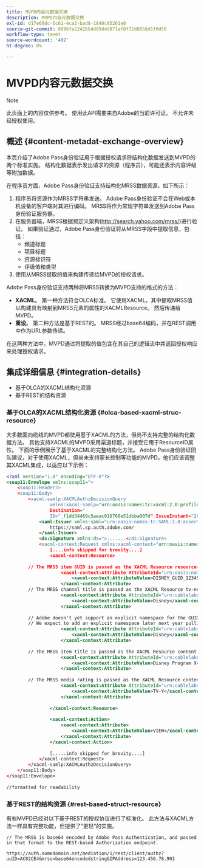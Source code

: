 ```yaml
---
title: MVPD内容元数据交换
description: MVPD内容元数据交换
exl-id: d17e60dc-6c61-4ca2-bad8-1840c95261e0
source-git-commit: 8896fa2242664d09ddd871af8f72d8858d1f0d50
workflow-type: tm+mt
source-wordcount: '402'
ht-degree: 0%

---
```


# MVPD内容元数据交换

>[!NOTE]
>
>此页面上的内容仅供参考。 使用此API需要来自Adobe的当前许可证。 不允许未经授权使用。

## 概述 {#content-metadat-exchange-overview}

本页介绍了Adobe Pass身份验证用于根据授权请求将结构化数据发送到MVPD的两个标准实施。  结构化数据表示发出请求的资源（程序员），可能还表示内容评级等附加数据。

在程序员方面，Adobe Pass身份验证支持结构化MRSS数据资源，如下所示：

1. 程序员将资源作为MRSS字符串发送。 Adobe Pass身份验证不会在Web或本机设备的客户端对其进行编码。 MRSS将作为常规字符串发送到Adobe Pass身份验证服务器。
1. 在服务器端，MRSS根据预定义架构(http://search.yahoo.com/mrss/)进行验证。  如果验证通过，Adobe Pass身份验证将从MRSS字段中提取信息，包括：
   * 频道标题
   * 项目标题
   * 资源标识符
   * 评级值和类型
1. 使用从MRSS提取的值来构建传递给MVPD的授权请求。

Adobe Pass身份验证支持两种将MRSS转换为MVPD支持的格式的方法：

* **XACML**。  第一种方法符合OLCA标准。  它使用XACML，其中提取MRSS值以构建具有映射到MRSS元素的属性的XACMLResource。  然后传递给MVPD。
* **重设**。  第二种方法是基于REST的。  MRSS经过base64编码，并在REST调用中作为URL参数传递。

在这两种方法中，MVPD通过将提取的值包含在其自己的逻辑流中并返回授权响应来处理授权请求。

## 集成详细信息 {#integration-details}

* 基于OLCA的XACML结构化资源
* 基于REST的结构资源

### 基于OLCA的XACML结构化资源 {#olca-based-xacml-struc-resource}

大多数面向缆线的MVPD都使用基于XACML的方法，但尚不支持完整的结构化数据方法。  其他支持XACML的MVPD采用渠道标题，并接受它用于ResourceID属性。 下面的示例展示了基于XACML的完整结构化方法。 Adobe Pass身份验证团队建议，对于使用XACML，但尚未支持家长控制等功能的MVPD，他们应该调整其XACML集成，以适应以下示例：

```XML
<?xml version="1.0" encoding="UTF-8"?>
<soap11:Envelope xmlns:soap11=">
    <soap11:Header/>
    <soap11:Body>
        <xacml-samlp:XACMLAuthzDecisionQuery
                xmlns:xacml-samlp="urn:oasis:names:tc:xacml:2.0:profile:saml2.0:v2:schema:protocol"
                Destination="
                ID="_f1dd34469c5aeac016760e51dbba007d" IssueInstant="2012-06-26T16:30:24.879Z" Version="2.0">
            <saml:Issuer xmlns:saml="urn:oasis:names:tc:SAML:2.0:assertion">
                https://saml.sp.auth.adobe.com/
            </saml:Issuer>
            <ds:Signature xmlns:ds=">.......</ds:Signature>
            <xacml-context:Request xmlns:xacml-context="urn:oasis:names:tc:xacml:2.0:context:schema:os">
                [....info skipped for brevity....]
                <xacml-context:Resource>
 
        // The MRSS item GUID is passed as the XACML Resource resource-id
                    <xacml-context:Attribute AttributeId="urn:oasis:names:tc:xacml:1.0:resource:resource-id">
                        <xacml-context:AttributeValue>DISNEY_GUID_12345</xacml-context:AttributeValue>
                    </xacml-context:Attribute>
        // The MRSS channel title is passed as the XACML Resource tv-network
                    <xacml-context:Attribute AttributeId="urn:cablelabs:ocla:1.0:attribute:content:tv-network">
                        <xacml-context:AttributeValue>Disney</xacml-context:AttributeValue>
                    </xacml-context:Attribute>
 
        // Adobe doesn't yet support an explicit namespace for the GUID, so we reuse the channel title as the GUID.  
        // We expect to add an explicit namespace later next year pulling it from the GUID scheme attribute.
                    <xacml-context:Attribute AttributeId="urn:cablelabs:ocla:1.0:attribute:content:id:namespace">
                        <xacml-context:AttributeValue>Disney</xacml-context:AttributeValue>
                    </xacml-context:Attribute>
 
        // The MRSS item title is passed as the XACML Resource content title
                    <xacml-context:Attribute AttributeId="urn:cablelabs:ocla:1.0:attribute:content:title">
                        <xacml-context:AttributeValue>Disney Program X</xacml-context:AttributeValue>
                    </xacml-context:Attribute>
 
        // The MRSS media rating is passed as the XACML Resource content rating 
                    <xacml-context:Attribute AttributeId="urn:cablelabs:ocla:1.0:attribute:content:rating:vchip">
                        <xacml-context:AttributeValue>TV-Y</xacml-context:AttributeValue>
                    </xacml-context:Attribute>
 
                </xacml-context:Resource>
 
                <xacml-context:Action>
                    <xacml-context:Attribute>
                        <xacml-context:AttributeValue>VIEW</xacml-context:AttributeValue>
                    </xacml-context:Attribute>
                </xacml-context:Action>
 
                [.....info skipped for brevity....]
            </xacml-context:Request>
        </xacml-samlp:XACMLAuthzDecisionQuery>
    </soap11:Body>
</soap11:Envelope>
 
//formatted for readability
```

### 基于REST的结构资源 {#rest-based-struct-resource}

有些MVPD已经对以下基于REST的授权协议进行了标准化。 此方法与XACML方法一样具有完整功能，但提供了“更轻”的实施。

`// The MRSS is base64 encoded by Adobe Pass Authentication, and passed in that format to the REST-based Authorization endpoint.`

`https://auth.somedomain.net/mediation/1/rest/client/authz?uuID=AC82CE4&mrss=base64encodedstring&IPAddress=123.456.78.901`

<!--
>[!RELATEDINFORMATION]
>* [User Metadata Exchange](/help/authentication/mvpd-user-metadata-exchng.md)
>* [Logout](/help/authentication/usecase-mvpd-logout.md)
>* [Programmer Integration Guide: Identifying Protected Resources](/help/authentication/identify-protected-resources.md)
>* [Programmer Integration Guide: User Metadata Exchange](/help/authentication/user-metadata.md)
-->
